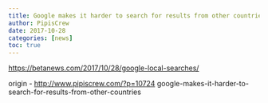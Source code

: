 ```yaml
---
title: Google makes it harder to search for results from other countries
author: PipisCrew
date: 2017-10-28
categories: [news]
toc: true
---
```


https://betanews.com/2017/10/28/google-local-searches/

origin - http://www.pipiscrew.com/?p=10724 google-makes-it-harder-to-search-for-results-from-other-countries